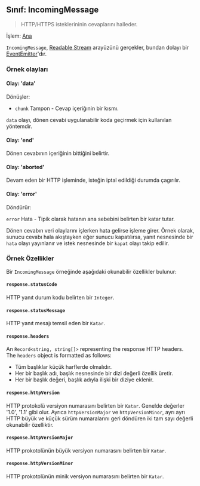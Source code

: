 ## Sınıf: IncomingMessage

> HTTP/HTTPS isteklerininin cevaplarını halleder.

İşlem: [Ana](../glossary.md#main-process)

`IncomingMessage`, [Readable Stream](https://nodejs.org/api/stream.html#stream_readable_streams) arayüzünü gerçekler, bundan dolayı bir [EventEmitter][event-emitter]'dır.

### Örnek olayları

#### Olay: 'data'

Dönüşler:

* `chunk` Tampon - Cevap içeriğınin bir kısmı.

`data` olayı, dönen cevabi uygulanabilir koda geçirmek için kullanılan yöntemdir.

#### Olay: 'end'

Dönen cevabının içeriğinin bittiğini belirtir.

#### Olay: 'aborted'

Devam eden bir HTTP işleminde, isteğin iptal edildiği durumda çagırılır.

#### Olay: 'error'

Döndürür:

`error` Hata - Tipik olarak hatanın ana sebebini belirten bir katar tutar.

Dönen cevabın veri olaylarını işlerken hata gelirse işleme girer. Örnek olarak, sunucu cevabı hala akıştayken eğer sunucu kapatılırsa, yanıt nesnesinde bir `hata` olayı yayınlanır ve istek nesnesinde bir `kapat` olayı takip edilir.

### Örnek Özellikler

Bir `IncomingMessage` örneğinde aşağıdaki okunabilir özellikler bulunur:

#### `response.statusCode`

HTTP yanıt durum kodu belirten bir `Integer`.

#### `response.statusMessage`

HTTP yanıt mesajı temsil eden bir `Katar`.

#### `response.headers`

An `Record<string, string[]>` representing the response HTTP headers. The `headers` object is formatted as follows:

* Tüm başlıklar küçük harflerde olmalıdır.
* Her bir başlık adı, başlık nesnesinde bir dizi değerli özellik üretir.
* Her bir başlık değeri, başlık adıyla ilişki bir diziye eklenir.

#### `response.httpVersion`

HTTP protokolü versiyon numarasını belirten bir `Katar`. Genelde değerler '1.0', '1.1' gibi olur. Ayrıca `httpVersionMajor` ve `httpVersionMinor`, ayrı ayrı HTTP büyük ve küçük sürüm numaralarını geri döndüren iki tam sayı değerli okunabilir özelliktir.

#### `response.httpVersionMajor`

HTTP prokotolünün büyük versiyon numarasını belirten bir `Katar`.

#### `response.httpVersionMinor`

HTTP prokotolünün minik versiyon numarasını belirten bir `Katar`.

[event-emitter]: https://nodejs.org/api/events.html#events_class_eventemitter
